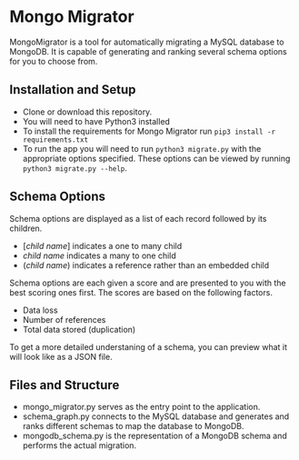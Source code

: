 # Mongo Migrator

MongoMigrator is a tool for automatically migrating a MySQL database to MongoDB. It is capable of generating and ranking several schema options for you to choose from.

## Installation and Setup

- Clone or download this repository.
- You will need to have Python3 installed
- To install the requirements for Mongo Migrator run `pip3 install -r requirements.txt`
- To run the app you will need to run `python3 migrate.py` with the appropriate options specified. These options can be viewed by running `python3 migrate.py --help`.

## Schema Options

Schema options are displayed as a list of each record followed by its children.
- [*child name*] indicates a one to many child
- *child name* indicates a many to one child
- (*child name*) indicates a reference rather than an embedded child

Schema options are each given a score and are presented to you with the best scoring ones first. The scores are based on the following factors.
- Data loss
- Number of references
- Total data stored (duplication)

To get a more detailed understaning of a schema, you can preview what it will look like as a JSON file.

## Files and Structure

- mongo_migrator.py serves as the entry point to the application.
- schema_graph.py connects to the MySQL database and generates and ranks different schemas to map the database to MongoDB.
- mongodb_schema.py is the representation of a MongoDB schema and performs the actual migration.